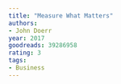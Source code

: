 ```yaml
---
title: "Measure What Matters"
authors:
- John Doerr
year: 2017
goodreads: 39286958
rating: 3
tags:
- Business
---
```


